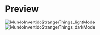 # Preview
![MundoInvertidoStrangerThings_lightMode](https://github.com/PatsFerrer/html-css-js_mundo-invertido/assets/124654139/35a75c35-44a6-4b15-871e-49f0d1ccec04)
![MundoInvertidoStrangerThings_darkMode](https://github.com/PatsFerrer/html-css-js_mundo-invertido/assets/124654139/0e95f3a5-ede5-4fa0-a67e-da5226d459a0)
